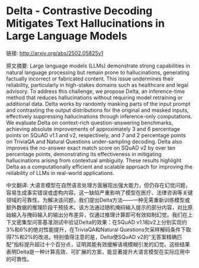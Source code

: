 # Delta - Contrastive Decoding Mitigates Text Hallucinations in Large Language Models

链接: http://arxiv.org/abs/2502.05825v1

原文摘要:
Large language models (LLMs) demonstrate strong capabilities in natural
language processing but remain prone to hallucinations, generating factually
incorrect or fabricated content. This issue undermines their reliability,
particularly in high-stakes domains such as healthcare and legal advisory. To
address this challenge, we propose Delta, an inference-time method that reduces
hallucinations without requiring model retraining or additional data. Delta
works by randomly masking parts of the input prompt and contrasting the output
distributions for the original and masked inputs, effectively suppressing
hallucinations through inference-only computations. We evaluate Delta on
context-rich question-answering benchmarks, achieving absolute improvements of
approximately 3 and 6 percentage points on SQuAD v1.1 and v2, respectively, and
7 and 2 percentage points on TriviaQA and Natural Questions under-sampling
decoding. Delta also improves the no-answer exact match score on SQuAD v2 by
over ten percentage points, demonstrating its effectiveness in mitigating
hallucinations arising from contextual ambiguity. These results highlight Delta
as a computationally efficient and scalable approach for improving the
reliability of LLMs in real-world applications.

中文翻译:
大语言模型在自然语言处理方面展现出强大能力，但仍存在幻觉问题，容易生成事实错误或虚构内容。这一缺陷严重影响了模型在医疗、法律咨询等关键领域的可靠性。为解决该问题，我们提出Delta方法——一种无需重新训练模型或额外数据的推理阶段干预技术。该方法通过随机掩码输入提示的部分内容，对比原始输入与掩码输入的输出分布差异，仅通过推理计算即可有效抑制幻觉。我们在上下文密集型问答基准测试中验证Delta的效果：在SQuAD v1.1和v2上分别实现约3%和6%的绝对性能提升，在TriviaQA和Natural Questions欠采样解码条件下取得7%和2%的改进。特别值得注意的是，Delta使SQuAD v2的"无答案精确匹配"指标提升超过十个百分点，证明其能有效缓解语境模糊引发的幻觉。这些结果表明Delta是一种计算高效、可扩展的方案，能显著提升大语言模型在实际应用中的可靠性。
